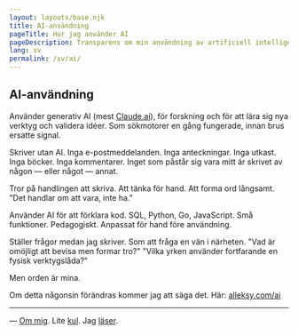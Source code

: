 ```yaml
---
layout: layouts/base.njk
title: AI-användning
pageTitle: Hur jag använder AI
pageDescription: Transparens om min användning av artificiell intelligens-verktyg i kreativt och professionellt arbete
lang: sv
permalink: /sv/ai/
---
```


## AI-användning

Använder generativ AI (mest [Claude.ai](https://claude.ai)), för forskning och för att lära sig nya verktyg och validera idéer. Som sökmotorer en gång fungerade, innan brus ersatte signal.

Skriver utan AI. Inga e-postmeddelanden. Inga anteckningar. Inga utkast. Inga böcker. Inga kommentarer. Inget som påstår sig vara mitt är skrivet av någon — eller något — annat.

Tror på handlingen att skriva. Att tänka för hand. Att forma ord långsamt. "Det handlar om att vara, inte ha."

Använder AI för att förklara kod. SQL, Python, Go, JavaScript. Små funktioner. Pedagogiskt. Anpassat för hand före användning.

Ställer frågor medan jag skriver. Som att fråga en vän i närheten.
"Vad är omöjligt att bevisa men formar tro?"
"Vilka yrken använder fortfarande en fysisk verktygslåda?"

Men orden är mina.

Om detta någonsin förändras kommer jag att säga det. Här: [alleksy.com/ai](https://alleksy.com/ai)


---
— [Om mig](/sv/whoami/). Lite [kul](/sv/fun/). Jag [läser](/library/). 